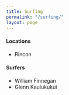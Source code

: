 ```yaml
---
title: Surfing
permalink: "/surfing/"
layout: page
---
```


#### Locations

- Rincon

#### Surfers

- William Finnegan
- Glenn Kaulukukui